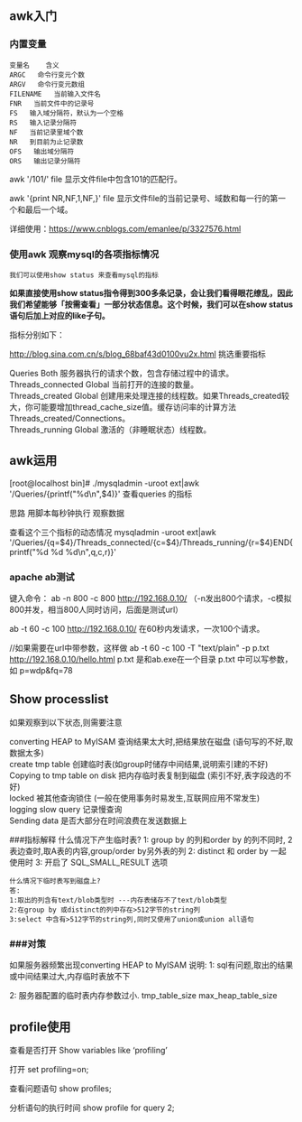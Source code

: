 ## awk入门 ##

### 内置变量 ###

	变量名    含义 
	ARGC   命令行变元个数 
	ARGV   命令行变元数组 
	FILENAME   当前输入文件名 
	FNR   当前文件中的记录号 
	FS   输入域分隔符，默认为一个空格 
	RS   输入记录分隔符 
	NF   当前记录里域个数 
	NR   到目前为止记录数 
	OFS   输出域分隔符 
	ORS   输出记录分隔符 
awk '/101/'    file      显示文件file中包含101的匹配行。 

awk '{print NR,NF,$1,$NF,}' file     显示文件file的当前记录号、域数和每一行的第一个和最后一个域。
 
详细使用：https://www.cnblogs.com/emanlee/p/3327576.html

### 使用awk 观察mysql的各项指标情况
	我们可以使用show status 来查看mysql的指标
**如果直接使用show status指令得到300多条记录，会让我们看得眼花缭乱，因此我们希望能够「按需查看」一部分状态信息。这个时候，我们可以在show status语句后加上对应的like子句。**

指标分别如下：

http://blog.sina.com.cn/s/blog_68baf43d0100vu2x.html
挑选重要指标

Queries  Both   服务器执行的请求个数，包含存储过程中的请求。  
Threads_connected  Global   当前打开的连接的数量。   
Threads_created   Global    创建用来处理连接的线程数。如果Threads_created较大，你可能要增加thread_cache_size值。缓存访问率的计算方法Threads_created/Connections。   
Threads_running   Global   激活的（非睡眠状态）线程数。    



## awk运用 ##
[root@localhost bin]# ./mysqladmin -uroot  ext|awk '/Queries/{printf("%d\n",$4)}'
查看queries 的指标

思路 用脚本每秒钟执行 观察数据

查看这个三个指标的动态情况
mysqladmin -uroot ext|awk  '/Queries/{q=$4}/Threads_connected/{c=$4}/Threads_running/{r=$4}END{printf("%d %d %d\n",q,c,r)}'


### apache ab测试 ###

键入命令： 
ab -n 800 -c 800  http://192.168.0.10/ 
（-n发出800个请求，-c模拟800并发，相当800人同时访问，后面是测试url）

ab -t 60 -c 100 http://192.168.0.10/ 
在60秒内发请求，一次100个请求。 
  
//如果需要在url中带参数，这样做 
ab -t 60 -c 100 -T "text/plain" -p p.txt http://192.168.0.10/hello.html 
p.txt 是和ab.exe在一个目录 
p.txt 中可以写参数，如  p=wdp&fq=78


## Show processlist
如果观察到以下状态,则需要注意

converting HEAP to MyISAM 查询结果太大时,把结果放在磁盘 (语句写的不好,取数据太多)  
create tmp table             创建临时表(如group时储存中间结果,说明索引建的不好)  
Copying to tmp table on disk   把内存临时表复制到磁盘 (索引不好,表字段选的不好)   
locked         被其他查询锁住 (一般在使用事务时易发生,互联网应用不常发生)    
logging slow query 记录慢查询  
Sending data  是否大部分在时间浪费在发送数据上

###指标解释
	什么情况下产生临时表?
	1: group by 的列和order by 的列不同时, 2表边查时,取A表的内容,group/order by另外表的列
	2: distinct 和 order by 一起使用时
	3: 开启了 SQL_SMALL_RESULT 选项
	
	什么情况下临时表写到磁盘上?
	答:
	1:取出的列含有text/blob类型时 ---内存表储存不了text/blob类型
	2:在group by 或distinct的列中存在>512字节的string列
	3:select 中含有>512字节的string列,同时又使用了union或union all语句
###  ###对策
如果服务器频繁出现converting HEAP to MyISAM
说明:
1: sql有问题,取出的结果或中间结果过大,内存临时表放不下

2: 服务器配置的临时表内存参数过小.
 tmp_table_size 
 max_heap_table_size  



## profile使用

查看是否打开
Show  variables like ‘profiling’

打开
set profiling=on;

查看问题语句
show profiles;

分析语句的执行时间
show profile for query 2;
